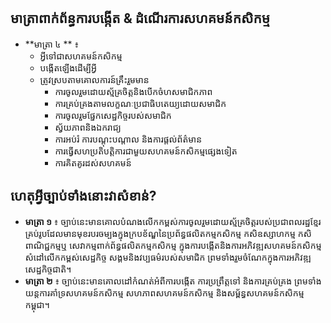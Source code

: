 ## មាត្រាពាក់ព័ន្ធការបង្កើត & ដំណើរការសហគមន៍កសិកម្ម
- **មាត្រា ៤ ** ៖ 
	- អ្វីទៅជាសហគមន៍កសិកម្ម
	- បង្កើតឡើងដើម្បីអ្វី
	- ត្រូវស្របតាមគោលការន៍គ្រឹះរួមមាន
		- ការចូលរួមដោយស្ម័គ្រចិត្តនិងបើកចំហសមាជិកភាព
		- ការគ្រប់គ្រងតាមលក្ខណៈប្រជាធិបតេយ្យដោយសមាជិក
		- ការចូលរួមផ្នែកសេដ្ឋកិច្ចរបស់សមាជិក
		- ស្វ័យភាពនិងឯករាជ្យ
		- ការអប់រំ ការបណ្តុះបណ្តាល និងការផ្តល់ព័ត៌មាន
		- ការធ្វើសហប្រតិបត្តិការជាមួយសហគមន៍កសិកម្មផ្សេងទៀត
		- ការគិតគូរដស់សហគមន៍
## ហេតុអ្វីច្បាប់ទាំងនោះវាសំខាន់?
-  **មាត្រា ១** ៖ ច្បាប់នេះមានគោលបំណងលើកកម្ពស់ការចូលរួមដោយស្ម័គ្រចិត្តរបស់ប្រជាពលរដ្ឋខ្មែរគ្រប់រូបដែលមានមុខរបរចម្បងក្នុងក្របខ័ណ្ឌនៃប្រព័ន្ធផលិតកម្មកសិកម្ម កសិឧស្សាហកម្ម កសិពាណិជ្ជកម្មឬ សេវាកម្មពាក់ព័ន្ធផលិតកម្មកសិកម្ម ក្នុងការបង្កើតនិងការអភិវឌ្ឍសហគមន៍កសិកម្មសំដៅលើកកម្ពស់សេដ្ឋកិច្ច សង្គមនិងវប្បធម៌របស់សមាជិក ព្រមទាំងរួមចំណែកក្នុងការអភិវឌ្ឍសេដ្ឋកិច្ចជាតិ។
-  **មាត្រា ២** ៖ ច្បាប់នេះមានគោលដៅកំណត់អំពីការបង្កើត ការប្រព្រឹត្តទៅ និងការគ្រប់គ្រង ព្រមទាំងយន្តការគាំទ្រសហគមន៍កសិកម្ម សហភាពសហគមន៍កសិកម្ម និងសម្ព័ន្ធសហគមន៍កសិកម្មកម្ពុជា។
